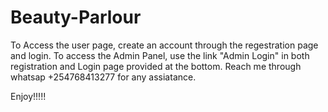 # Beauty-Parlour
To Access the user page, create an account through the regestration page and login.
To access the Admin Panel, use the link "Admin Login" in both registration and Login page provided at the bottom.
Reach me through whatsap +254768413277 for any assiatance.

Enjoy!!!!!
